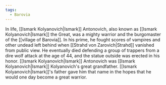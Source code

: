 ```yaml
---
tags:
  - Barovia
---
```


In life, [[Ismark Kolyanovich|Ismark]] Antonovich, also known as [[Ismark Kolyanovich|Ismark]] the Great, was a mighty warrior and the burgomaster of the [[village of Barovia]]. In his prime, he fought scores of vampires and other undead left behind when [[Strahd von Zarovich|Strahd]] vanished from public view. He eventually died defending a group of trappers from a dire wolf attack at the age of 44, and the statue outside was erected in his honor. [[Ismark Kolyanovich|Ismark]] Antonovich was [[Ismark Kolyanovich|Ismark]] Kolyanovich's great grandfather. [[Ismark Kolyanovich|Ismark]]'s father gave him that name in the hopes that he would one day become a great warrior. 